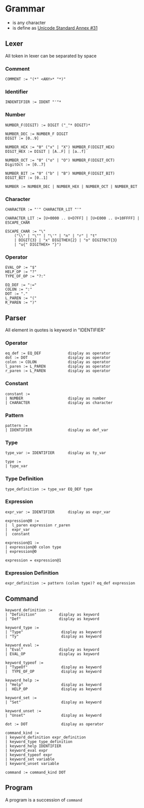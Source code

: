# Grammar

- _<ANY>_ is any character
- _<IDENT>_ is define as [Unicode Standard Annex #31](https://www.unicode.org/reports/tr31/)

## Lexer

All token in lexer can be separated by space

### Comment

```ebnf
COMMENT := "(*" <ANY>* "*)"
```

### Identifier

```ebnf
INDENTIFIER := IDENT "'"*
```

### Number

```ebnf
NUMBER_F(DIGIT) := DIGIT ("_"* DIGIT)*
```

```ebnf
NUMBER_DEC := NUMBER_F DIGIT
DIGIT := [0..9]

NUMBER_HEX := "0" ("x" | "X") NUMBER_F(DIGIT_HEX)
DIGIT_HEX := DIGIT | [A..F] | [a..f]

NUMBER_OCT := "0" ("o" | "O") NUMBER_F(DIGIT_OCT)
DigitOct := [0..7]

NUMBER_BIT := "0" ("b" | "B") NUMBER_F(DIGIT_BIT)
DIGIT_BIT := [0..1]

NUMBER := NUMBER_DEC | NUMBER_HEX | NUMBER_OCT | NUMBER_BIT
```

### Character

```ebnf
CHARACTER := "'" CHARACTER_LIT "'"

CHARACTER_LIT := [U+0000 .. U+D7FF] | [U+E000 .. U+10FFFF] | ESCAPE_CHAR

ESCAPE_CHAR := "\"
    ("\\" | "\"" | "\'" | "n" | "r" | "t"
    | DIGIT{3} | "x" DIGITHEX{2} | "o" DIGITOCT{3}
    | "u{" DIGITHEX+ "}")
```

### Operator

```ebnf
EVAL_OP := "$"
HELP_OP := "?"
TYPE_OF_OP := "?:"

EQ_DEF := ":="
COLON := ":"
DOT := "."
L_PAREN := "("
R_PAREN := ")"

```

## Parser

All element in quotes is keyword in "IDENTIFIER"

### Operator

```
eq_def := EQ_DEF            display as operator
dot := DOT                  display as operator
colon := COLON              display as operator
l_paren := L_PAREN          display as operator
r_paren := L_PAREN          display as operator
```

### Constant

```
constant :=
| NUMBER                    display as number
| CHARACTER                 display as character
```

### Pattern

```ebnf
pattern :=
| IDENTIFIER                display as def_var
```

### Type

```ebnf
type_var := IDENTIFIER      display as ty_var

type :=
| type_var
```

### Type Definition

```ebnf
type_definition := type_var EQ_DEF type
```

### Expression

```ebnf
expr_var := IDENTIFIER      display as expr_var

expression@0 :=
|  l_paren expression r_paren
|  expr_var
|  constant

expression@1 :=
| expression@0 colon type
| expression@0

expression = expression@1
```

### Expression Definition

```ebnf
expr_definition := pattern (colon type)? eq_def expression
```

## Command

```ebnf
keyword_definition :=
| "Definition"          display as keyword
| "Def"                 display as keyword
```

```ebnf
keyword_type :=
| "Type"                 display as keyword
| "Ty"                   display as keyword
```

```ebnf
keyword_eval :=
| "Eval"                display as keyword
| EVAL_OP               display as keyword
```

```ebnf
keyword_typeof :=
| "TypeOf"               display as keyword
|  TYPE_OF_OP            display as keyword
```

```ebnf
keyword_help :=
| "Help"                 display as keyword
|  HELP_OP               display as keyword
```

```ebnf
keyword_set :=
| "Set"                  display as keyword
```

```ebnf
keyword_unset :=
| "Unset"                display as keyword
```

```ebnf
dot := DOT               display as operator
```

```ebnf
command_kind :=
| keyword_definition expr_definition
| keyword_type type_definition
| keyword_help IDENTIFIER
| keyword_eval expr
| keyword_typeof expr
| keyword_set variable
| keyword_unset variable

command := command_kind DOT
```

## Program

A program is a succession of `command`
